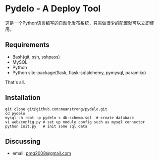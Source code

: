 Pydelo - A Deploy Tool
======================
这是一个Python语言编写的自动化发布系统，只需做很少的配置就可以立即使用。

Requirements
------------

* Bash(git, ssh, sshpass)
* MySQL
* Python
* Python site-package(flask, flask-sqlalchemy, pymysql, paramiko)

That's all.

Installation
------------
```
git clone git@github.com:meanstrong/pydelo.git
cd pydelo
mysql -h root -p pydelo < db-schema.sql  # create database
vi web/config.py # set up module config such as mysql connector
python init.py   # init some sql data 
```

Discussing
----------
- email: pmq2008@gmail.com
